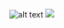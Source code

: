 
‎ ‎  ‎  ‎  ‎  ‎  ‎ ‎  ‎  ‎  ‎  ‎  ‎ ‎  ‎  ‎  ‎  ‎  ‎ ‎  ‎  ‎  ‎‎ ‎  ‎  ‎  ‎  ‎  ‎ ‎  ‎  ‎  ‎‎ ‎  ‎  ‎  ‎  ‎  ‎ ‎  ‎  ‎  ‎‎ ‎  ‎  ‎  ‎  ‎  ‎ ‎  ‎  ‎  ‎‎ ‎  ‎  ‎  ‎  ‎  ‎ ‎  ‎  ‎  ‎  ![alt text](https://files.catbox.moe/zrtdw3.gif)
![](https://komarev.com/ghpvc/?username=boothiIl&color=e22a1a&style=plastic&label=⌖&base=100)

